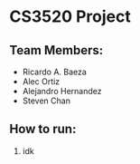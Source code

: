# CS3520 Project
## Team Members:
* Ricardo A. Baeza
* Alec Ortiz
* Alejandro Hernandez
* Steven Chan
## How to run:
1. idk
